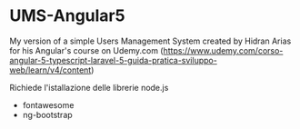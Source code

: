 # UMS-Angular5
My version of a simple Users Management System created by Hidran Arias for his Angular's course on Udemy.com 
(https://www.udemy.com/corso-angular-5-typescript-laravel-5-guida-pratica-sviluppo-web/learn/v4/content) 

Richiede l'istallazione delle librerie node.js
- fontawesome
- ng-bootstrap
